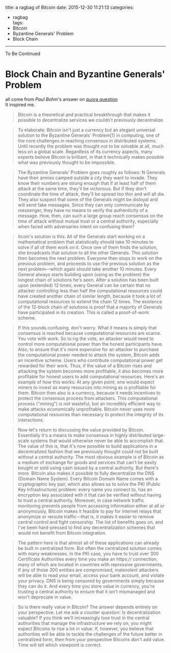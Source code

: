title: a ragbag of Bitcoin
date: 2015-12-30 11:21:13
categories:
- ragbag    
tags: 
- Bitcoin
- Byzantine Generals' Problem
- Block Chain
---

To Be Continued

# Block Chain and Byzantine Generals' Problem
all come from *Paul Bohm*'s answer on  [quora question](https://www.quora.com/Is-the-cryptocurrency-Bitcoin-a-good-idea)  
It inspired me.  
>Bitcoin is a theoretical and practical breakthrough that makes it possible to decentralize services we couldn't previously decentralize.

>To elaborate: Bitcoin isn't just a currency but an elegant universal solution to the Byzantine Generals' Problem[1] in computing, one of the core challenges in reaching consensus in distributed systems. Until recently the problem was thought not to be solvable at all, much less on a global scale. Regardless of its currency aspects, many experts believe Bitcoin is brilliant, in that it technically makes possible what was previously thought to be impossible.

>The Byzantine Generals' Problem goes roughly as follows: N Generals have their armies camped outside a city they want to invade. They know their numbers are strong enough that if at least half of them attack at the same time, they'll be victorious. But if they don't coordinate the time of attack, they'll be spread too thin and will all die. They also suspect that some of the Generals might be disloyal and will send fake messages. Since they can only communicate by messenger, they have no means to verify the authenticity of a message. How, then, can such a large group reach consensus on the time of attack without mutual trust or a central authority, especially when faced with adversaries intent on confusing them?

>itcoin's solution is this: All of the Generals start working on a mathematical problem that statistically should take 10 minutes to solve if all of them work on it. Once one of them finds the solution, she broadcasts that solution to all the other Generals. This solution then becomes the next problem. Everyone then stops to work on the previous problem, and proceeds to use the previous solution as the next problem—which again should take another 10 minutes. Every General always starts building upon (using as the problem) the longest chain of solutions he's seen. After a solution has been built upon (extended) 12 times, every General can be certain that no attacker controlling less than half the computational resources could have created another chain of similar length, because it took a lot of computational resources to extend the chain 12 times. The existence of the 12-block chain of solutions is proof that a majority of Generals have participated in its creation. This is called a proof-of-work scheme.

>If this sounds confusing, don't worry. What it means is simply that consensus is reached because computational resources are scarce. You vote with work. So to rig the vote, an attacker would need to control more computational power than the honest participants have. Also, to ensure that it's more expensive for an attacker to purchase the computational power needed to attack the system, Bitcoin adds an incentive scheme. Users who contribute computational power get rewarded for their work. Thus, if the value of a Bitcoin rises and attacking the system becomes more profitable, it also becomes more profitable for honest users to add computational resources. Here's an example of how this works: At any given point, one would expect miners to invest as many resources into mining as is profitable for them. Bitcoin then also is a currency, because it needs incentives to protect the consensus process from attackers. This computational process ("mining") is not wasteful, but an incredibly efficient way to make attacks economically unprofitable. Bitcoin never uses more computational resources than necessary to protect the integrity of its interactions.

>Now let's return to discussing the value provided by Bitcoin. Essentially it's a means to make consensus in highly distributed large-scale systems that would otherwise never be able to accomplish that. The value of this is, that it's now possible to build applications in a decentralized fashion that we previously thought could not be built without a central authority. The most obvious example is of Bitcoin as a medium of exchange for goods and services that can't be easily bought or sold using cash issued by a central authority. But there's more. Bitcoin also makes it possible to fully decentralize the DNS (Domain Name System). Every Bitcoin Domain Name comes with a cryptographic key pair, which also allows us to solve the PKI (Public Key Infrastructure) problem: every name you connect to, has an encryption key associated with it that can be verified without having to trust a central authority. Moreover, in case network traffic monitoring prevents people from accessing information either at all or anonymously, Bitcoin makes it feasible to pay for internet relays that anonymize or reroute traffic—that is, it makes it easier to remove central control and fight censorship. The list of benefits goes on, and I've been hard-pressed to find any decentralization schemes that would not benefit from Bitcoin integration.

>The pattern here is that almost all of these applications can already be built in centralized form. But often the centralized solution comes with many weaknesses. In the PKI case, you have to trust over 300 Certificate Authorities every time you make an https:// connection, many of which are located in countries with repressive governments. If any of those 300 entities are compromised, malevolent attackers will be able to read your email, access your bank account, and violate your privacy. DNS is being censored by governments simply because they can do it. And every time you store value in currency, you're trusting a central authority to ensure that it isn't mismanaged and won't depreciate in value.

>So is there really value in Bitcoin? The answer depends entirely on your perspective. Let me ask a counter question: Is decentralization valuable? If you think we'll increasingly lose trust in the central authorities that manage the infrastructure we rely on, you might expect Bitcoins to rise a lot in value. If, however, you believe that authorities will be able to tackle the challenges of the future better in centralized form, then from your perspective Bitcoins don't add value. Time will tell which viewpoint is correct.
